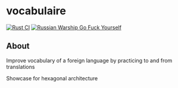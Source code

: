# vocabulaire


[![Rust CI](https://github.com/quattervals/vocabulaire/actions/workflows/vocabulaire.yml/badge.svg?branch=main)](https://github.com/quattervals/vocabulaire/actions/workflows/vocabulaire.yml)
[![Russian Warship Go Fuck Yourself](https://raw.githubusercontent.com/vshymanskyy/StandWithUkraine/main/badges/RussianWarship.svg)](https://stand-with-ukraine.pp.ua)


## About

Improve vocabulary of a foreign language by practicing to and from translations

Showcase for hexagonal architecture
